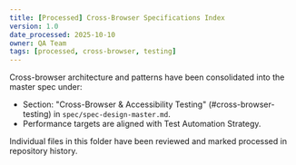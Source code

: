 ```yaml
---
title: [Processed] Cross-Browser Specifications Index
version: 1.0
date_processed: 2025-10-10
owner: QA Team
tags: [processed, cross-browser, testing]
---
```


Cross-browser architecture and patterns have been consolidated into the master spec under:

- Section: "Cross-Browser & Accessibility Testing" (#cross-browser-testing) in `spec/spec-design-master.md`.
- Performance targets are aligned with Test Automation Strategy.

Individual files in this folder have been reviewed and marked processed in repository history.

